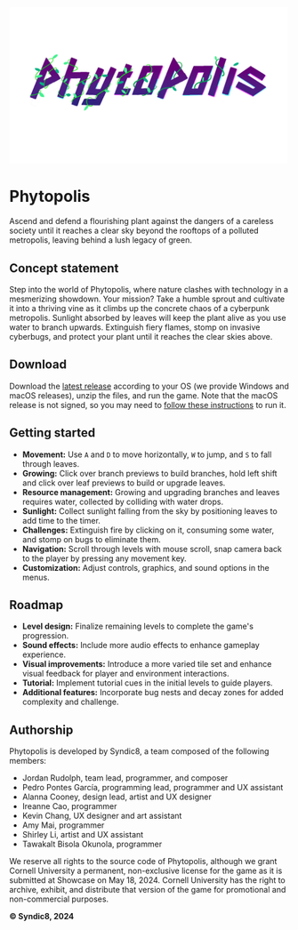 <img src="assets/mainmenu/logo.png" alt="logo" width="500"/>

# Phytopolis
Ascend and defend a flourishing plant against the dangers of a careless society until it reaches a clear sky beyond the rooftops of a polluted metropolis, leaving behind a lush legacy of green.

## Concept statement
Step into the world of Phytopolis, where nature clashes with technology in a mesmerizing showdown. Your mission? Take a humble sprout and cultivate it into a thriving vine as it climbs up the concrete chaos of a cyberpunk metropolis. Sunlight absorbed by leaves will keep the plant alive as you use water to branch upwards. Extinguish fiery flames, stomp on invasive cyberbugs, and protect your plant until it reaches the clear skies above. 

## Download
Download the [latest release](https://github.coecis.cornell.edu/pp457/phytopolis/releases) according to your OS (we provide Windows and macOS releases), unzip the files, and run the game. Note that the macOS release is not signed, so you may need to [follow these instructions](https://support.apple.com/guide/mac-help/open-a-mac-app-from-an-unidentified-developer-mh40616/mac) to run it.

## Getting started

- **Movement:** Use `A` and `D` to move horizontally, `W` to jump, and `S` to fall through leaves.
- **Growing:** Click over branch previews to build branches, hold left shift and click over leaf previews to build or upgrade leaves.
- **Resource management:** Growing and upgrading branches and leaves requires water, collected by colliding with water drops.
- **Sunlight:** Collect sunlight falling from the sky by positioning leaves to add time to the timer.
- **Challenges:** Extinguish fire by clicking on it, consuming some water, and stomp on bugs to eliminate them.
- **Navigation:** Scroll through levels with mouse scroll, snap camera back to the player by pressing any movement key.
- **Customization:** Adjust controls, graphics, and sound options in the menus.

## Roadmap

- **Level design:** Finalize remaining levels to complete the game's progression.
- **Sound effects:** Include more audio effects to enhance gameplay experience.
- **Visual improvements:** Introduce a more varied tile set and enhance visual feedback for player and environment interactions.
- **Tutorial:** Implement tutorial cues in the initial levels to guide players.
- **Additional features:** Incorporate bug nests and decay zones for added complexity and challenge.

## Authorship

Phytopolis is developed by Syndic8, a team composed of the following members:
- Jordan Rudolph, team lead, programmer, and composer
- Pedro Pontes García, programming lead, programmer and UX assistant
- Alanna Cooney, design lead, artist and UX designer
- Ireanne Cao, programmer
- Kevin Chang, UX designer and art assistant
- Amy Mai, programmer
- Shirley Li, artist and UX assistant
- Tawakalt Bisola Okunola, programmer

We reserve all rights to the source code of Phytopolis, although we grant Cornell University a permanent, non-exclusive license for the game as it is submitted at Showcase on May 18, 2024. Cornell University has the right to archive, exhibit, and distribute that version of the game for promotional and non-commercial purposes.


**© Syndic8, 2024**
